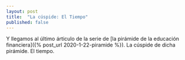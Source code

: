 ```yaml
---
layout: post
title:  "La cúspide: El Tiempo"
published: false
---
```


Y llegamos al último árticulo de la serie de [la pirámide de la educación financiera]({% post_url 2020-1-22-piramide %}). La cúspide de dicha pirámide. El tiempo. 
